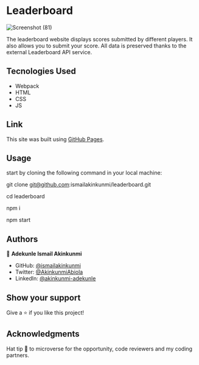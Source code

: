 # Leaderboard

![Screenshot (81)](https://user-images.githubusercontent.com/37457094/152144112-8ab08e78-58cc-418c-a08b-3cee0a6d8354.png)

The leaderboard website displays scores submitted by different players. It also allows you to submit your score. All data is preserved thanks to the external Leaderboard API service.

## Tecnologies Used

- Webpack
- HTML
- CSS
- JS

## Link

This site was built using [GitHub Pages](https://ismailakinkunmi.github.io/Leaderboard/dist/).

## Usage

start by cloning the following command in your local machine:

git clone git@github.com:ismailakinkunmi/leaderboard.git

cd leaderboard

npm i

npm start

## Authors

👤 **Adekunle Ismail Akinkunmi**

- GitHub: [@ismailakinkunmi](https://github.com/ismailakinkunmi)
- Twitter: [@AkinkunmiAbiola](https://twitter.com/AkinkunmiAbiola)
- LinkedIn: [@akinkunmi-adekunle](https://www.linkedin.com/in/ismail-akinkunmi-adekunle-b810aa155/)

## Show your support

Give a ⭐️ if you like this project!

## Acknowledgments

Hat tip 👒 to microverse for the opportunity, code reviewers and my coding partners.
